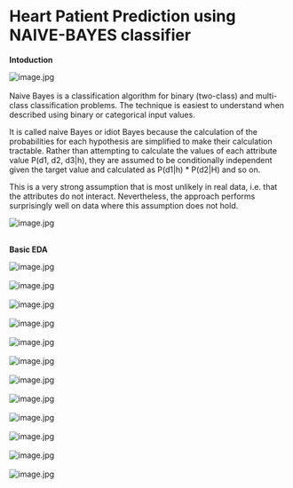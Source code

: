 # Heart Patient Prediction using NAIVE-BAYES classifier

__Intoduction__

![image.jpg](images/1_pkpoXVmLeBGauIAppMSVYQ.png)<br><br>
Naive Bayes is a classification algorithm for binary (two-class) and multi-class classification problems. The technique is easiest to understand when described using binary or categorical input values.

It is called naive Bayes or idiot Bayes because the calculation of the probabilities for each hypothesis are simplified to make their calculation tractable. Rather than attempting to calculate the values of each attribute value P(d1, d2, d3|h), they are assumed to be conditionally independent given the target value and calculated as P(d1|h) * P(d2|H) and so on.

This is a very strong assumption that is most unlikely in real data, i.e. that the attributes do not interact. Nevertheless, the approach performs surprisingly well on data where this assumption does not hold.

![image.jpg](images/banner-e14956927765901.png)<br><br>

__Basic EDA__

![image.jpg](images/Capture.PNG)<br><br>
![image.jpg](images/Capture1.PNG)<br><br>
![image.jpg](images/Capture2.PNG)<br><br>
![image.jpg](images/Capture3.PNG)<br><br>
![image.jpg](images/Capture4.PNG)<br><br>
![image.jpg](images/Capture5.PNG)<br><br>
![image.jpg](images/Capture6.PNG)<br><br>
![image.jpg](images/Capture7.PNG)<br><br>
![image.jpg](images/Capture8.PNG)<br><br>
![image.jpg](images/Capture9.PNG)<br><br>
![image.jpg](images/Capture10.PNG)<br><br>
![image.jpg](images/Capture11.PNG)<br><br>
